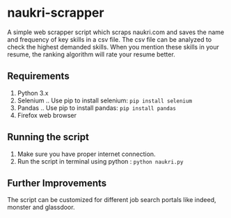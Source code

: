 # naukri-scrapper
A simple web scrapper script which scraps naukri.com and saves the name and frequency of key skills in a csv file. The csv file can be analyzed to check the highest demanded skills. When you mention these skills in your resume, the ranking algorithm will rate your resume better.

## Requirements
1. Python 3.x
2. Selenium
.. Use pip to install selenium: `pip install selenium`
3. Pandas
.. Use pip to install pandas: `pip install pandas`
4. Firefox web browser

## Running the script
1. Make sure you have proper internet connection.
2. Run the script in terminal using python : `python naukri.py`

## Further Improvements
The script can be customized for different job search portals like indeed, monster and glassdoor.

